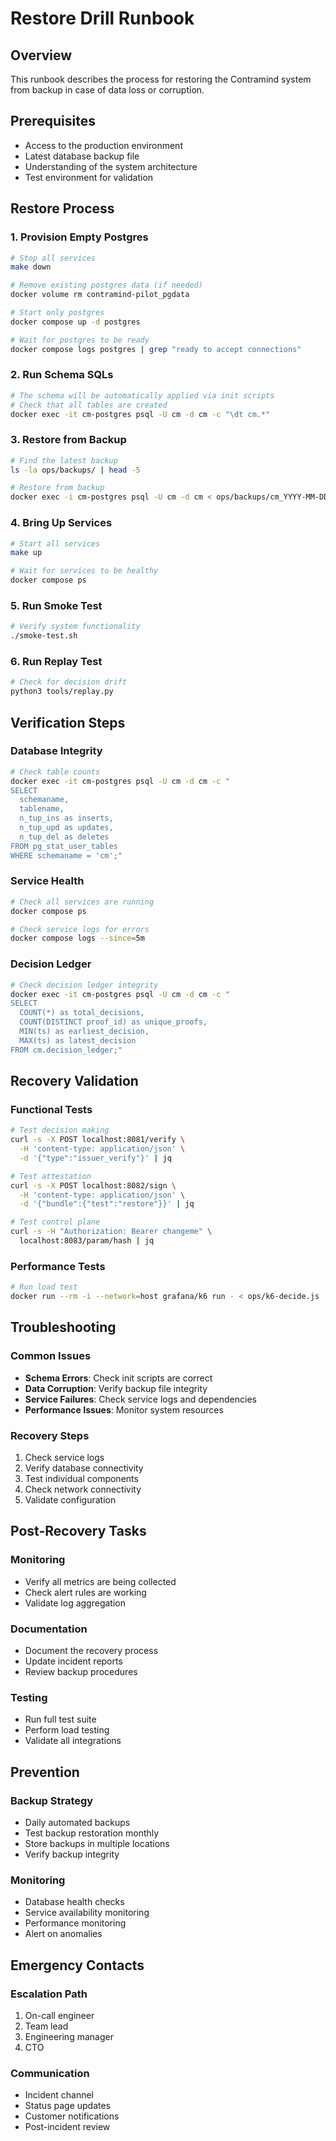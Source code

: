 # Restore Drill Runbook

## Overview
This runbook describes the process for restoring the Contramind system from backup in case of data loss or corruption.

## Prerequisites
- Access to the production environment
- Latest database backup file
- Understanding of the system architecture
- Test environment for validation

## Restore Process

### 1. Provision Empty Postgres
```bash
# Stop all services
make down

# Remove existing postgres data (if needed)
docker volume rm contramind-pilot_pgdata

# Start only postgres
docker compose up -d postgres

# Wait for postgres to be ready
docker compose logs postgres | grep "ready to accept connections"
```

### 2. Run Schema SQLs
```bash
# The schema will be automatically applied via init scripts
# Check that all tables are created
docker exec -it cm-postgres psql -U cm -d cm -c "\dt cm.*"
```

### 3. Restore from Backup
```bash
# Find the latest backup
ls -la ops/backups/ | head -5

# Restore from backup
docker exec -i cm-postgres psql -U cm -d cm < ops/backups/cm_YYYY-MM-DD_HHMMSS.sql
```

### 4. Bring Up Services
```bash
# Start all services
make up

# Wait for services to be healthy
docker compose ps
```

### 5. Run Smoke Test
```bash
# Verify system functionality
./smoke-test.sh
```

### 6. Run Replay Test
```bash
# Check for decision drift
python3 tools/replay.py
```

## Verification Steps

### Database Integrity
```bash
# Check table counts
docker exec -it cm-postgres psql -U cm -d cm -c "
SELECT 
  schemaname,
  tablename,
  n_tup_ins as inserts,
  n_tup_upd as updates,
  n_tup_del as deletes
FROM pg_stat_user_tables 
WHERE schemaname = 'cm';"
```

### Service Health
```bash
# Check all services are running
docker compose ps

# Check service logs for errors
docker compose logs --since=5m
```

### Decision Ledger
```bash
# Check decision ledger integrity
docker exec -it cm-postgres psql -U cm -d cm -c "
SELECT 
  COUNT(*) as total_decisions,
  COUNT(DISTINCT proof_id) as unique_proofs,
  MIN(ts) as earliest_decision,
  MAX(ts) as latest_decision
FROM cm.decision_ledger;"
```

## Recovery Validation

### Functional Tests
```bash
# Test decision making
curl -s -X POST localhost:8081/verify \
  -H 'content-type: application/json' \
  -d '{"type":"issuer_verify"}' | jq

# Test attestation
curl -s -X POST localhost:8082/sign \
  -H 'content-type: application/json' \
  -d '{"bundle":{"test":"restore"}}' | jq

# Test control plane
curl -s -H "Authorization: Bearer changeme" \
  localhost:8083/param/hash | jq
```

### Performance Tests
```bash
# Run load test
docker run --rm -i --network=host grafana/k6 run - < ops/k6-decide.js
```

## Troubleshooting

### Common Issues
- **Schema Errors**: Check init scripts are correct
- **Data Corruption**: Verify backup file integrity
- **Service Failures**: Check service logs and dependencies
- **Performance Issues**: Monitor system resources

### Recovery Steps
1. Check service logs
2. Verify database connectivity
3. Test individual components
4. Check network connectivity
5. Validate configuration

## Post-Recovery Tasks

### Monitoring
- Verify all metrics are being collected
- Check alert rules are working
- Validate log aggregation

### Documentation
- Document the recovery process
- Update incident reports
- Review backup procedures

### Testing
- Run full test suite
- Perform load testing
- Validate all integrations

## Prevention

### Backup Strategy
- Daily automated backups
- Test backup restoration monthly
- Store backups in multiple locations
- Verify backup integrity

### Monitoring
- Database health checks
- Service availability monitoring
- Performance monitoring
- Alert on anomalies

## Emergency Contacts

### Escalation Path
1. On-call engineer
2. Team lead
3. Engineering manager
4. CTO

### Communication
- Incident channel
- Status page updates
- Customer notifications
- Post-incident review
